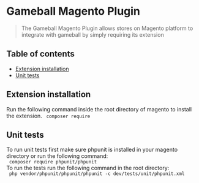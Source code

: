
# Gameball Magento Plugin
> The Gameball Magento Plugin allows stores on Magento platform to integrate with gameball by simply requiring its extension

## Table of contents
* [Extension installation](#extension-installation)
* [Unit tests](#unit-tests)

## Extension installation 
Run the following command inside the root directory of magento to install the extension.
` composer require`

## Unit tests
To run unit tests first make sure phpunit is installed in your magento directory or run the following command:  
` composer require phpunit/phpunit`  
To run the tests run the following command in the root directory:   
` php vendor/phpunit/phpunit/phpunit -c dev/tests/unit/phpunit.xml`



